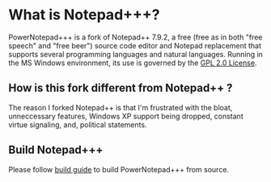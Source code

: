 What is Notepad+++?
=========================
PowerNotepad+++ is a fork of Notepad++ 7.9.2, a free (free as in both "free speech" and "free beer") source code
editor and Notepad replacement that supports several programming languages and natural languages. Running in the MS Windows environment, its use is governed by the [GPL 2.0 License](LICENSE.TXT).

How is this fork different from Notepad++ ?
-------------------------------------------
The reason I forked Notepad++ is that I'm frustrated with the bloat, unneccessary features, Windows XP support being dropped, constant virtue signaling, and, political statements.

Build Notepad+++
----------------
Please follow [build guide](BUILD.MD) to build PowerNotepad+++ from source.
